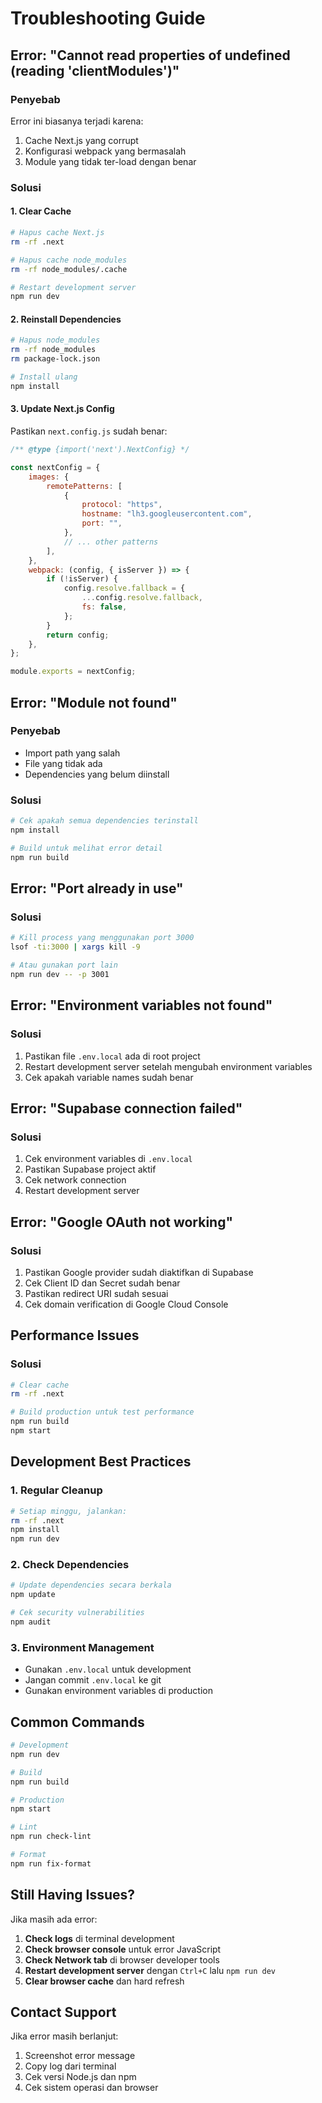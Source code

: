 # Troubleshooting Guide

## Error: "Cannot read properties of undefined (reading 'clientModules')"

### Penyebab
Error ini biasanya terjadi karena:
1. Cache Next.js yang corrupt
2. Konfigurasi webpack yang bermasalah
3. Module yang tidak ter-load dengan benar

### Solusi

#### 1. Clear Cache
```bash
# Hapus cache Next.js
rm -rf .next

# Hapus cache node_modules
rm -rf node_modules/.cache

# Restart development server
npm run dev
```

#### 2. Reinstall Dependencies
```bash
# Hapus node_modules
rm -rf node_modules
rm package-lock.json

# Install ulang
npm install
```

#### 3. Update Next.js Config
Pastikan `next.config.js` sudah benar:

```javascript
/** @type {import('next').NextConfig} */

const nextConfig = {
	images: {
		remotePatterns: [
			{
				protocol: "https",
				hostname: "lh3.googleusercontent.com",
				port: "",
			},
			// ... other patterns
		],
	},
	webpack: (config, { isServer }) => {
		if (!isServer) {
			config.resolve.fallback = {
				...config.resolve.fallback,
				fs: false,
			};
		}
		return config;
	},
};

module.exports = nextConfig;
```

## Error: "Module not found"

### Penyebab
- Import path yang salah
- File yang tidak ada
- Dependencies yang belum diinstall

### Solusi
```bash
# Cek apakah semua dependencies terinstall
npm install

# Build untuk melihat error detail
npm run build
```

## Error: "Port already in use"

### Solusi
```bash
# Kill process yang menggunakan port 3000
lsof -ti:3000 | xargs kill -9

# Atau gunakan port lain
npm run dev -- -p 3001
```

## Error: "Environment variables not found"

### Solusi
1. Pastikan file `.env.local` ada di root project
2. Restart development server setelah mengubah environment variables
3. Cek apakah variable names sudah benar

## Error: "Supabase connection failed"

### Solusi
1. Cek environment variables di `.env.local`
2. Pastikan Supabase project aktif
3. Cek network connection
4. Restart development server

## Error: "Google OAuth not working"

### Solusi
1. Pastikan Google provider sudah diaktifkan di Supabase
2. Cek Client ID dan Secret sudah benar
3. Pastikan redirect URI sudah sesuai
4. Cek domain verification di Google Cloud Console

## Performance Issues

### Solusi
```bash
# Clear cache
rm -rf .next

# Build production untuk test performance
npm run build
npm start
```

## Development Best Practices

### 1. Regular Cleanup
```bash
# Setiap minggu, jalankan:
rm -rf .next
npm install
npm run dev
```

### 2. Check Dependencies
```bash
# Update dependencies secara berkala
npm update

# Cek security vulnerabilities
npm audit
```

### 3. Environment Management
- Gunakan `.env.local` untuk development
- Jangan commit `.env.local` ke git
- Gunakan environment variables di production

## Common Commands

```bash
# Development
npm run dev

# Build
npm run build

# Production
npm start

# Lint
npm run check-lint

# Format
npm run fix-format
```

## Still Having Issues?

Jika masih ada error:

1. **Check logs** di terminal development
2. **Check browser console** untuk error JavaScript
3. **Check Network tab** di browser developer tools
4. **Restart development server** dengan `Ctrl+C` lalu `npm run dev`
5. **Clear browser cache** dan hard refresh

## Contact Support

Jika error masih berlanjut:
1. Screenshot error message
2. Copy log dari terminal
3. Cek versi Node.js dan npm
4. Cek sistem operasi dan browser 